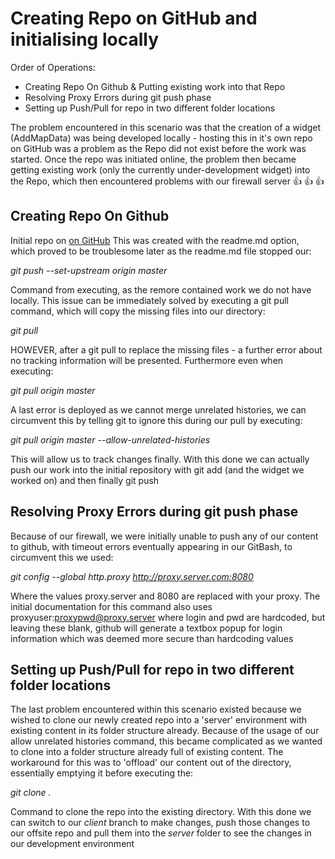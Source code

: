 # Creating Repo on GitHub and initialising locally

Order of Operations:

 * Creating Repo On Github & Putting existing work into that Repo
 * Resolving Proxy Errors during git push phase
 * Setting up Push/Pull for repo in two different folder locations

The problem encountered in this scenario was that the creation of a widget (AddMapData) was being developed locally - hosting this in it's own repo on GitHub was a problem as the Repo did not exist before the work was started. Once the repo was initiated online, the problem then became getting existing work (only the currently under-development widget) into the Repo, which then encountered problems with our firewall server :+1: :+1: :+1:

## Creating Repo On Github

Initial repo on [on GitHub](https://github.com/DundeeCityCouncil/WABWidgets)
This was created with the readme.md option, which proved to be troublesome later as the readme.md file stopped our:

*git push --set-upstream origin master*

Command from executing, as the remore contained work we do not have locally. This issue can be immediately solved by executing a git pull command, which will copy the missing files into our directory:

*git pull*

HOWEVER, after a git pull to replace the missing files - a further error about no tracking information will be presented. Furthermore even when executing:

*git pull origin master*

A last error is deployed as we cannot merge unrelated histories, we can circumvent this by telling git to ignore this during our pull by executing:

*git pull origin master --allow-unrelated-histories* 

 This will allow us to track changes finally. With this done we can actually push our work into the initial repository with git add (and the widget we worked on) and then finally git push

## Resolving Proxy Errors during git push phase
 
Because of our firewall, we were initially unable to push any of our content to github, with timeout errors eventually appearing in our GitBash, to circumvent this we used: 

*git config --global http.proxy http://proxy.server.com:8080*

Where the values proxy.server and 8080 are replaced with your proxy. The initial documentation for this command also uses proxyuser:proxypwd@proxy.server where login and pwd are hardcoded, but leaving these blank, github will generate a textbox popup for login information which was deemed more secure than hardcoding values


## Setting up Push/Pull for repo in two different folder locations

The last problem encountered within this scenario existed because we wished to clone our newly created repo into a 'server' environment with existing content in its folder structure already. Because of the usage of our allow unrelated histories command, this became complicated as we wanted to clone into a folder structure already full of existing content. The workaround for this was to 'offload' our content out of the directory, essentially emptying it before executing the:

*git clone  .*

Command to clone the repo into the existing directory. With this done we can switch to our *client* branch to make changes, push those changes to our offsite repo and pull them into the *server* folder to see the changes in our development environment





